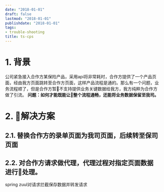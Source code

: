 ```yaml
---
date: "2018-01-01"
draft: false
lastmod: "2018-01-01"
publishdate: "2018-01-01"
tags:
- trouble-shooting
title: ts-cps
---
```

# 1. 背景
公司紧急接入合作方某保险产品，采用api将非常耗时，合作方提供了一个产品页面，经由我方页面跳转至合作方页面，这样产品流程是通的。那么有一个问题，业务流程顺了，但是合作方暂不支持提供业务关键数据给我方，我方纯粹为合作方做了引流。
**问题：如何才能既能让整个流程通畅，还能将业务数据保留至我司。**

# 2. 解决方案

## 2.1. 替换合作方的录单页面为我司页面，后续转至保司页面


## 2.2. 对合作方请求做代理，代理过程对指定页面数据进行处理。
spring zuul对请求拦截保存数据并转发请求



